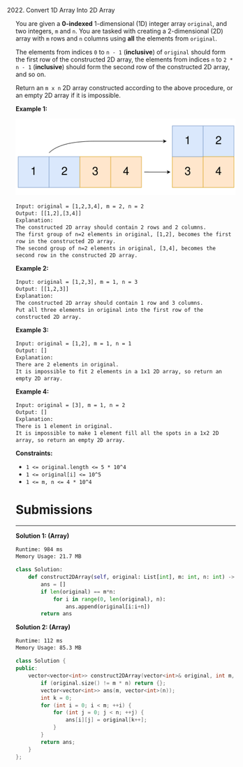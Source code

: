 2022. Convert 1D Array Into 2D Array

You are given a **0-indexed** 1-dimensional (1D) integer array `original`, and two integers, `m` and `n`. You are tasked with creating a 2-dimensional (2D) array with `m` rows and `n` columns using **all** the elements from `original`.

The elements from indices `0` to `n - 1` (**inclusive**) of `original` should form the first row of the constructed 2D array, the elements from indices `n` to `2 * n - 1` (**inclusive**) should form the second row of the constructed 2D array, and so on.

Return an `m x n` 2D array constructed according to the above procedure, or an empty 2D array if it is impossible.

 

**Example 1:**

![img/2022_image-20210826114243-1.png](img/2022_image-20210826114243-1.png)
```
Input: original = [1,2,3,4], m = 2, n = 2
Output: [[1,2],[3,4]]
Explanation:
The constructed 2D array should contain 2 rows and 2 columns.
The first group of n=2 elements in original, [1,2], becomes the first row in the constructed 2D array.
The second group of n=2 elements in original, [3,4], becomes the second row in the constructed 2D array.
```

**Example 2:**
```
Input: original = [1,2,3], m = 1, n = 3
Output: [[1,2,3]]
Explanation:
The constructed 2D array should contain 1 row and 3 columns.
Put all three elements in original into the first row of the constructed 2D array.
```

**Example 3:**
```
Input: original = [1,2], m = 1, n = 1
Output: []
Explanation:
There are 2 elements in original.
It is impossible to fit 2 elements in a 1x1 2D array, so return an empty 2D array.
```

**Example 4:**
```
Input: original = [3], m = 1, n = 2
Output: []
Explanation:
There is 1 element in original.
It is impossible to make 1 element fill all the spots in a 1x2 2D array, so return an empty 2D array.
```

**Constraints:**

* `1 <= original.length <= 5 * 10^4`
* `1 <= original[i] <= 10^5`
* `1 <= m, n <= 4 * 10^4`

# Submissions
---
**Solution 1: (Array)**
```
Runtime: 984 ms
Memory Usage: 21.7 MB
```
```python
class Solution:
    def construct2DArray(self, original: List[int], m: int, n: int) -> List[List[int]]:
        ans = []
        if len(original) == m*n: 
            for i in range(0, len(original), n): 
                ans.append(original[i:i+n])
        return ans
```

**Solution 2: (Array)**
```
Runtime: 112 ms
Memory Usage: 85.3 MB
```
```c++
class Solution {
public:
    vector<vector<int>> construct2DArray(vector<int>& original, int m, int n) {
        if (original.size() != m * n) return {};
        vector<vector<int>> ans(m, vector<int>(n));
        int k = 0;
        for (int i = 0; i < m; ++i) {
            for (int j = 0; j < n; ++j) {
                ans[i][j] = original[k++];
            }
        }
        return ans;
    }
};
```
